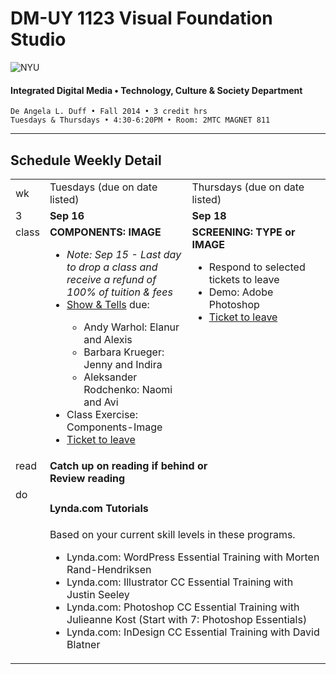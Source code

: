 # DM-UY 1123 Visual Foundation Studio

![NYU](http://ws2.polishedsolid.com/de/nyu_soe_logo.png)
#### Integrated Digital Media • Technology, Culture &amp; Society Department

    De Angela L. Duff • Fall 2014 • 3 credit hrs
    Tuesdays & Thursdays • 4:30-6:20PM • Room: 2MTC MAGNET 811 

---

## Schedule Weekly Detail

<table>
<tr>
<td>wk</td>
<td>Tuesdays (due on date listed)</td>
<td>Thursdays (due on date listed)</td>
</tr>
<!-- dates -->
<tr>
  <td valign="top">3</td>
  <td valign="top"><strong>Sep 16</strong></td>
  <td valign="top"><strong>Sep 18</strong></td>
</tr>
<!-- class -->
<tr>
  <td valign="top" width="4%">class</td>
  <td valign="top" width="48%"><strong>COMPONENTS: IMAGE</strong>
  <ul>
  <li><i>Note: Sep 15 - Last day to drop a class and receive a refund of 100% of tuition &amp; fees</i>
  <li><a href="../projects/dm1123_vfs_show_and_tells.md">Show &amp; Tells</a> due:</li>
    <ul>
      <li>Andy Warhol: Elanur and Alexis</li>
      <li>Barbara Krueger: Jenny and Indira</li>
      <li>Aleksander Rodchenko: Naomi and Avi</li>
    </ul>
  <li>Class Exercise: Components-Image</li>
  <li><a href="../projects/dm1123_vfs_tickets_to_leave.md">Ticket to leave</a></li>
  </ul>

  </td>
  <td valign="top" width="48%"><strong>SCREENING: TYPE or IMAGE</strong>
    <ul>
    <li>Respond to selected tickets to leave
    <li>Demo: Adobe Photoshop</li>
    <li><a href="../projects/dm1123_vfs_tickets_to_leave.md">Ticket to leave</a></li>
    </ul>
  </td>
</tr>

<!-- read -->
<tr>
  <td valign="top">read</td>
  <td valign="top" colspan="2"><strong>Catch up on reading if behind or<br>Review reading</strong></td>
</tr>

<!-- do -->
<tr>
  <td valign="top">do</td>
  <td valign="top" colspan="2">
  <h4>Lynda.com Tutorials</h4>
  Based on your current skill levels in these programs.
  <ul>
  <li>Lynda.com: WordPress Essential Training with Morten Rand-Hendriksen</li>
  <li>Lynda.com: Illustrator CC Essential Training with Justin Seeley</li>
  <li>Lynda.com: Photoshop CC Essential Training with Julieanne Kost (Start with 7: Photoshop Essentials)</li>
  <li>Lynda.com: InDesign CC Essential Training with David Blatner</li>
  </ul></td>
</tr>
</table>









